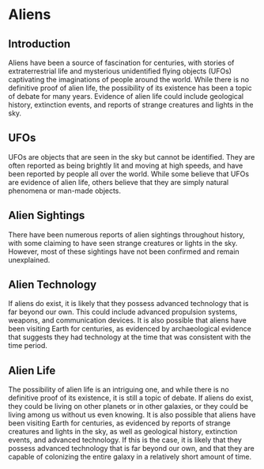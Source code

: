 # Aliens


## Introduction
Aliens have been a source of fascination for centuries, with stories of extraterrestrial life and mysterious unidentified flying objects (UFOs) captivating the imaginations of people around the world. While there is no definitive proof of alien life, the possibility of its existence has been a topic of debate for many years. Evidence of alien life could include geological history, extinction events, and reports of strange creatures and lights in the sky.

## UFOs
UFOs are objects that are seen in the sky but cannot be identified. They are often reported as being brightly lit and moving at high speeds, and have been reported by people all over the world. While some believe that UFOs are evidence of alien life, others believe that they are simply natural phenomena or man-made objects.

## Alien Sightings
There have been numerous reports of alien sightings throughout history, with some claiming to have seen strange creatures or lights in the sky. However, most of these sightings have not been confirmed and remain unexplained.

## Alien Technology
If aliens do exist, it is likely that they possess advanced technology that is far beyond our own. This could include advanced propulsion systems, weapons, and communication devices. It is also possible that aliens have been visiting Earth for centuries, as evidenced by archaeological evidence that suggests they had technology at the time that was consistent with the time period.

## Alien Life
The possibility of alien life is an intriguing one, and while there is no definitive proof of its existence, it is still a topic of debate. If aliens do exist, they could be living on other planets or in other galaxies, or they could be living among us without us even knowing. It is also possible that aliens have been visiting Earth for centuries, as evidenced by reports of strange creatures and lights in the sky, as well as geological history, extinction events, and advanced technology. If this is the case, it is likely that they possess advanced technology that is far beyond our own, and that they are capable of colonizing the entire galaxy in a relatively short amount of time.